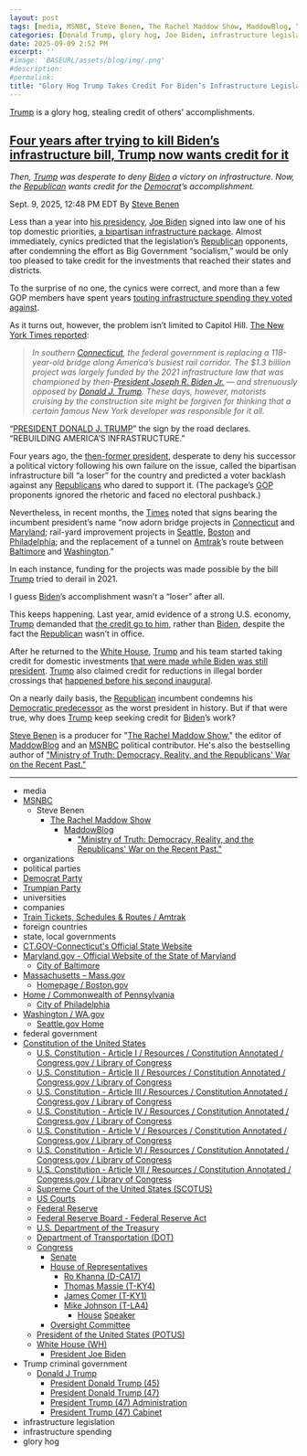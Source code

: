 ```yaml
---
layout: post
tags: [media, MSNBC, Steve Benen, The Rachel Maddow Show, MaddowBlog, “Ministry of Truth –  Democracy Reality and the Republicans’ War on the Recent Past.”, organizations, political parties, Democrat Party, Trumpian Party, universities, companies, Train Tickets Schedules & Routes / Amtrak, foreign countries, state local governments, CT.GOV-Connecticut’s Official State Website, Maryland.gov - Official Website of the State of Maryland, City of Baltimore, Massachusetts – Mass.gov, Homepage / Boston.gov, Home / Commonwealth of Pennsylvania, City of Philadelphia, Washington / WA.gov, Seattle.gov Home, federal government, Constitution of the United States, U.S. Constitution - Article I / Resources / Constitution Annotated / Congress.gov / Library of Congress, U.S. Constitution - Article II / Resources / Constitution Annotated / Congress.gov / Library of Congress, U.S. Constitution - Article III / Resources / Constitution Annotated / Congress.gov / Library of Congress, U.S. Constitution - Article IV / Resources / Constitution Annotated / Congress.gov / Library of Congress, U.S. Constitution - Article V / Resources / Constitution Annotated / Congress.gov / Library of Congress, U.S. Constitution - Article VI / Resources / Constitution Annotated / Congress.gov / Library of Congress, U.S. Constitution - Article VII / Resources / Constitution Annotated / Congress.gov / Library of Congress, Supreme Court of the United States (SCOTUS), US Courts, Federal Reserve, Federal Reserve Board - Federal Reserve Act, U.S. Department of the Treasury, Department of Transportation (DOT), Congress, Senate, House of Representatives, President of the United States (POTUS), White House (WH), President Joe Biden, Trump criminal government, Donald J Trump, President Donald Trump (45), President Donald Trump (47), President Trump (47) Administration, President Trump (47) Cabinet, infrastructure legislation, infrastructure spending, glory hog]
categories: [Donald Trump, glory hog, Joe Biden, infrastructure legislation]
date: 2025-09-09 2:52 PM
excerpt: ''
#image: 'BASEURL/assets/blog/img/.png'
#description:
#permalink:
title: "Glory Hog Trump Takes Credit For Biden’s Infrastructure Legislation"
---
```


[Trump](https://www.donaldjtrump.com/) is a glory hog, stealing credit of others' accomplishments.

## [Four years after trying to kill Biden’s infrastructure bill, Trump now wants credit for it](https://www.msnbc.com/rachel-maddow-show/maddowblog/four-years-trying-kill-bidens-infrastructure-bill-trump-now-wants-cred-rcna230116)

*Then, [Trump](https://www.donaldjtrump.com/) was desperate to deny [Biden](https://bidenwhitehouse.archives.gov/) a victory on infrastructure. Now, the [Republican](https://www.gop.com/) wants credit for the [Democrat](https://www.democrats.org/)’s accomplishment.*

Sept. 9, 2025, 12:48 PM EDT
By [Steve Benen](https://www.msnbc.com/author/steve-benen-ncpn433601)

Less than a year into [his presidency](https://bidenwhitehouse.archives.gov/), [Joe Biden](https://bidenwhitehouse.archives.gov/) signed into law one of his top domestic priorities, [a bipartisan infrastructure package](https://www.msnbc.com/rachel-maddow-show/maddowblog/what-s-newly-passed-bipartisan-infrastructure-package-n1283450). Almost immediately, cynics predicted that the legislation’s [Republican](https://www.gop.com/) opponents, after condemning the effort as Big Government “socialism,” would be only too pleased to take credit for the investments that reached their states and districts.

To the surprise of no one, the cynics were correct, and more than a few GOP members have spent years [touting infrastructure spending they voted against](https://www.msnbc.com/rachel-maddow-show/maddowblog/gop-rep-touts-essential-infrastructure-funds-voted-rcna135217).

As it turns out, however, the problem isn’t limited to Capitol Hill. [The New York Times reported](https://www.nytimes.com/2025/09/07/us/trump-infrastructure-signs.html):

> *In southern [Connecticut](https://portal.ct.gov/), the federal government is replacing a 118-year-old bridge along America’s busiest rail corridor. The $1.3 billion project was largely funded by the 2021 infrastructure law that was championed by then-[President Joseph R. Biden Jr.](https://bidenwhitehouse.archives.gov/) — and strenuously opposed by [Donald J. Trump](https://www.donaldjtrump.com/). These days, however, motorists cruising by the construction site might be forgiven for thinking that a certain famous New York developer was responsible for it all.*

“[PRESIDENT DONALD J. TRUMP](https://www.donaldjtrump.com/)” the sign by the road declares. “REBUILDING AMERICA’S INFRASTRUCTURE.”

Four years ago, the [then-former president](https://trumpwhitehouse.archives.gov/), desperate to deny his successor a political victory following his own failure on the issue, called the bipartisan infrastructure bill “a loser” for the country and predicted a voter backlash against any [Republicans](https://www.gop.com/) who dared to support it. (The package’s [GOP](https://www.gop.com/) proponents ignored the rhetoric and faced no electoral pushback.)

Nevertheless, in recent months, the [Times](https://www.nytimes.com/) noted that signs bearing the incumbent president’s name “now adorn bridge projects in [Connecticut](https://portal.ct.gov/) and [Maryland](https://www.maryland.gov/); rail-yard improvement projects in [Seattle](https://www.seattle.gov/), [Boston](https://www.boston.gov/homepage-bostongov) and [Philadelphia](https://www.phila.gov/); and the replacement of a tunnel on [Amtrak](https://www.amtrak.com/)’s route between [Baltimore](https://www.baltimorecity.gov/) and [Washington](https://dc.gov/).”

In each instance, funding for the projects was made possible by the bill [Trump](https://www.donaldjtrump.com/) tried to derail in 2021.

I guess [Biden](https://bidenwhitehouse.archives.gov/)’s accomplishment wasn’t a “loser” after all.

This keeps happening. Last year, amid evidence of a strong U.S. economy, [Trump](https://www.donaldjtrump.com/) demanded that [the credit go to him](https://www.msnbc.com/rachel-maddow-show/maddowblog/better-economy-becomes-trump-struggles-talk-rcna178220), rather than [Biden](https://bidenwhitehouse.archives.gov/), despite the fact the [Republican](https://www.gop.com/) wasn’t in office.

After he returned to the [White House](https://www.whitehouse.gov/), [Trump](https://www.donaldjtrump.com/) and his team started taking credit for domestic investments [that were made while Biden was still president](https://www.reuters.com/world/us/trump-effect-website-takes-credit-us-investment-made-under-biden-2025-07-08/). [Trump](https://www.donaldjtrump.com/) also claimed credit for reductions in illegal border crossings that [happened before his second inaugural](https://www.washingtonpost.com/opinions/2024/12/06/trump-billionaires-mothers-musk-hegseth/).

On a nearly daily basis, the [Republican](https://www.gop.com/) incumbent condemns his [Democratic predecessor](https://bidenwhitehouse.archives.gov/) as the worst president in history. But if that were true, why does [Trump](https://www.donaldjtrump.com/) keep seeking credit for [Biden](https://bidenwhitehouse.archives.gov/)’s work?

[Steve Benen](https://www.msnbc.com/author/steve-benen-ncpn433601) is a producer for "[The Rachel Maddow Show](https://www.msnbc.com/rachel-maddow-show)," the editor of [MaddowBlog](https://www.msnbc.com/rachel-maddow-show) and an [MSNBC](https://www.msnbc.com/) political contributor. He's also the bestselling author of ["Ministry of Truth: Democracy, Reality, and the Republicans' War on the Recent Past."](https://www.harpercollins.com/products/ministry-of-truth-steve-benen)

----
- media
- [MSNBC](https://www.msnbc.com/)
    - Steve Benen
        - [The Rachel Maddow Show](https://www.msnbc.com/rachel-maddow-show)
            - [MaddowBlog](https://www.msnbc.com/rachel-maddow-show)
                - ["Ministry of Truth: Democracy, Reality, and the Republicans' War on the Recent Past."](https://www.harpercollins.com/products/ministry-of-truth-steve-benen)
- organizations
- political parties
- [Democrat Party](https://www.democrats.org/)
- [Trumpian Party](https://www.gop.com/)
- universities
- companies
- [Train Tickets, Schedules & Routes / Amtrak](https://www.amtrak.com/)
- foreign countries
- state, local governments
- [CT.GOV-Connecticut's Official State Website](https://portal.ct.gov/)
- [Maryland.gov - Official Website of the State of Maryland](https://www.maryland.gov/Pages/default.aspx)
    - [City of Baltimore](https://www.baltimorecity.gov/)
- [Massachusetts – Mass.gov](https://www.mass.gov/)
    - [Homepage / Boston.gov](https://www.boston.gov/homepage-bostongov)
- [Home / Commonwealth of Pennsylvania](https://www.pa.gov/en.html)
    - [City of Philadelphia](https://www.phila.gov/)
- [Washington / WA.gov](https://wa.gov/)
    - [Seattle.gov Home](https://www.seattle.gov/)
- federal government
- [Constitution of the United States](https://constitution.congress.gov/)
    - [U.S. Constitution - Article I / Resources / Constitution Annotated / Congress.gov / Library of Congress](https://constitution.congress.gov/constitution/article-1/)
    - [U.S. Constitution - Article II / Resources / Constitution Annotated / Congress.gov / Library of Congress](https://constitution.congress.gov/constitution/article-2/)
    - [U.S. Constitution - Article III / Resources / Constitution Annotated / Congress.gov / Library of Congress](https://constitution.congress.gov/constitution/article-3/)
    - [U.S. Constitution - Article IV / Resources / Constitution Annotated / Congress.gov / Library of Congress](https://constitution.congress.gov/constitution/article-4/)
    - [U.S. Constitution - Article V / Resources / Constitution Annotated / Congress.gov / Library of Congress](https://constitution.congress.gov/constitution/article-5/)
    - [U.S. Constitution - Article VI / Resources / Constitution Annotated / Congress.gov / Library of Congress](https://constitution.congress.gov/constitution/article-6/)
    - [U.S. Constitution - Article VII / Resources / Constitution Annotated / Congress.gov / Library of Congress](https://constitution.congress.gov/constitution/article-7/)
    - [Supreme Court of the United States (SCOTUS)](https://www.supremecourt.gov/)
    - [US Courts](https://www.uscourts.gov/)
    - [Federal Reserve](https;//www.federalreserve.gov/)
    - [Federal Reserve Board - Federal Reserve Act](https://www.federalreserve.gov/aboutthefed/fract.htm)
    - [U.S. Department of the Treasury](https://home.treasury.gov/)
    - [Department of Transportation (DOT)](https://www.transportation.gov/)
    - [Congress](https://www.congress.gov/)
        - [Senate](https://www.senate.gov/)
        - [House of Representatives](https://www.house.gov/)
            - [Ro Khanna (D-CA17)](https://khanna.house.gov/)
            - [Thomas Massie (T-KY4)](https://massie.house.gov/)
            - [James Comer (T-KY1)](https://comer.house.gov/)
            - [Mike Johnson (T-LA4)](https://mikejohnson.house.gov/)
                - [House](https://www.house.gov/) [Speaker](https://www.speaker.gov/) 
        - [Oversight Committee](https://oversight.house.gov/)
    - [President of the United States (POTUS)](https://www.whitehouse.gov/)
    - [White House (WH)](https://www.whitehouse.gov/)
        - [President Joe Biden](https://bidenwhitehouse.archives.gov/)
- Trump criminal government
    - [Donald J Trump](https://www.donaldjtrump.com/)
         - [President Donald Trump (45)](https://trumpwhitehouse.archives.gov/)
        - [President Donald Trump (47)](https://www.whitehouse.gov/administration/donald-j-trump/)
        - [President Trump (47) Administration](https://www.whitehouse.gov/administration/)
        - [President Trump (47) Cabinet](https://www.whitehouse.gov/administration/the-cabinet/)
- infrastructure legislation 
- infrastructure spending
- glory hog


